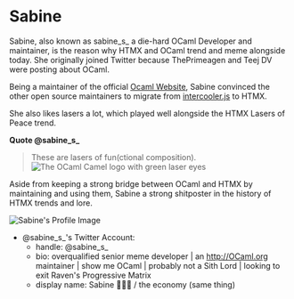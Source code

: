 # Sabine
Sabine, also known as sabine_s_ a die-hard OCaml Developer and maintainer, is the reason why HTMX and OCaml trend and meme alongside today. She originally joined Twitter because ThePrimeagen and Teej DV were posting about OCaml.

Being a maintainer of the official [Ocaml Website](https://ocaml.org), Sabine convinced the other open source maintainers to migrate from [intercooler.js](https://intercoolerjs.org/) to HTMX.

She also likes lasers a lot, which played well alongside the HTMX Lasers of Peace trend.

**Quote @sabine_s_**
> These are lasers of fun(ctional composition).
> ![The OCaml Camel logo with green laser eyes](https://pbs.twimg.com/media/F5QAJ0NW4AAAjQR?format=png&name=small)

Aside from keeping a strong bridge between OCaml and HTMX by maintaining and using them, Sabine a strong shitposter in the history of HTMX trends and lore.

![Sabine's Profile Image](https://pbs.twimg.com/profile_images/1691819012525592576/nN7jr7H1_400x400.jpg)

- @sabine_s_'s Twitter Account:
  - handle: @sabine_s_
  - bio: overqualified senior meme developer | an http://OCaml.org maintainer | show me OCaml | probably not a Sith Lord | looking to exit Raven's Progressive Matrix
  - display name: Sabine 🐫💙🦀 / the economy (same thing)